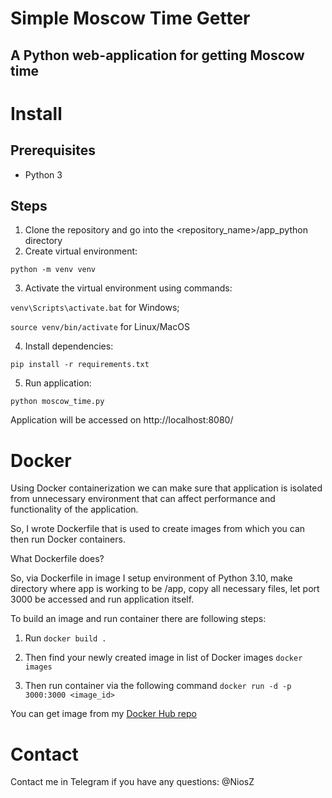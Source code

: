 # Simple Moscow Time Getter
## A Python web-application for getting Moscow time

# Install
## Prerequisites
* Python 3

## Steps
1. Clone the repository and go into the <repository_name>/app_python directory
2. Create virtual environment: 

```python -m venv venv```

3. Activate the virtual environment using commands: 
  
```venv\Scripts\activate.bat``` for Windows; 
   
```source venv/bin/activate``` for Linux/MacOS

4. Install dependencies:

```pip install -r requirements.txt```

5. Run application: 

```python moscow_time.py```

Application will be accessed on http://localhost:8080/

# Docker

Using Docker containerization we can make sure that application is isolated from unnecessary environment that can affect performance and functionality of the application.

So, I wrote Dockerfile that is used to create images from which you can then run Docker containers.

What Dockerfile does?

So, via Dockerfile in image I setup environment of Python 3.10, make directory where app is working to be /app, copy all necessary files,
let port 3000 be accessed and run application itself.

To build an image and run container there are following steps:

1. Run
```docker build .```

2. Then find your newly created image in list of Docker images
```docker images```

3. Then run container via the following command
```docker run -d -p 3000:3000 <image_id>```

You can get image from my [Docker Hub repo](https://hub.docker.com/layers/draeston/moscow_time/latest/images/sha256:ff7ab12d9eb6934b9f7465ea13d53a294468cbf3008472efecc83cc29abbdd11)

# Contact
Contact me in Telegram if you have any questions: @NiosZ